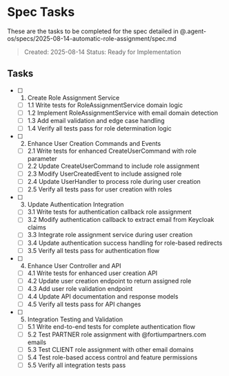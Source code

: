 # Spec Tasks

These are the tasks to be completed for the spec detailed in @.agent-os/specs/2025-08-14-automatic-role-assignment/spec.md

> Created: 2025-08-14
> Status: Ready for Implementation

## Tasks

- [ ] 1. Create Role Assignment Service
  - [ ] 1.1 Write tests for RoleAssignmentService domain logic
  - [ ] 1.2 Implement RoleAssignmentService with email domain detection
  - [ ] 1.3 Add email validation and edge case handling
  - [ ] 1.4 Verify all tests pass for role determination logic

- [ ] 2. Enhance User Creation Commands and Events
  - [ ] 2.1 Write tests for enhanced CreateUserCommand with role parameter
  - [ ] 2.2 Update CreateUserCommand to include role assignment
  - [ ] 2.3 Modify UserCreatedEvent to include assigned role
  - [ ] 2.4 Update UserHandler to process role during user creation
  - [ ] 2.5 Verify all tests pass for user creation with roles

- [ ] 3. Update Authentication Integration
  - [ ] 3.1 Write tests for authentication callback role assignment
  - [ ] 3.2 Modify authentication callback to extract email from Keycloak claims
  - [ ] 3.3 Integrate role assignment service during user creation
  - [ ] 3.4 Update authentication success handling for role-based redirects
  - [ ] 3.5 Verify all tests pass for authentication flow

- [ ] 4. Enhance User Controller and API
  - [ ] 4.1 Write tests for enhanced user creation API
  - [ ] 4.2 Update user creation endpoint to return assigned role
  - [ ] 4.3 Add user role validation endpoint
  - [ ] 4.4 Update API documentation and response models
  - [ ] 4.5 Verify all tests pass for API changes

- [ ] 5. Integration Testing and Validation
  - [ ] 5.1 Write end-to-end tests for complete authentication flow
  - [ ] 5.2 Test PARTNER role assignment with @fortiumpartners.com emails
  - [ ] 5.3 Test CLIENT role assignment with other email domains
  - [ ] 5.4 Test role-based access control and feature permissions
  - [ ] 5.5 Verify all integration tests pass